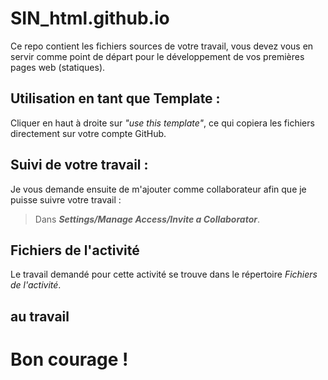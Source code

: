 # SIN_html.github.io
Ce repo contient les fichiers sources de votre travail, vous devez vous en servir comme point de départ pour le développement de vos premières pages web (statiques).
## Utilisation en tant que Template :
Cliquer en haut à droite sur *"use this template"*, ce qui copiera les fichiers directement sur votre compte GitHub.
## Suivi de votre travail :
Je vous demande ensuite de m'ajouter comme collaborateur afin que je puisse suivre votre travail :

> Dans ***Settings/Manage Access/Invite a Collaborator***.

## Fichiers de l'activité
Le travail demandé pour cette activité se trouve dans le répertoire *Fichiers de l'activité*.

## au travail

# Bon courage !
